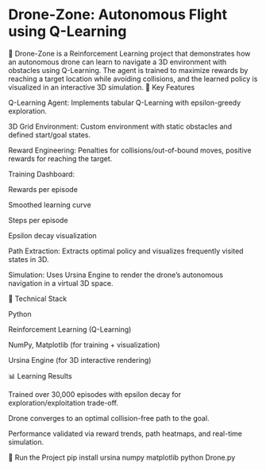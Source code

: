 
# Drone-Zone: Autonomous Flight using Q-Learning

🚀 Drone-Zone is a Reinforcement Learning project that demonstrates how an autonomous drone can learn to navigate a 3D environment with obstacles using Q-Learning. The agent is trained to maximize rewards by reaching a target location while avoiding collisions, and the learned policy is visualized in an interactive 3D simulation.
🔑 Key Features

Q-Learning Agent: Implements tabular Q-Learning with epsilon-greedy exploration.

3D Grid Environment: Custom environment with static obstacles and defined start/goal states.

Reward Engineering: Penalties for collisions/out-of-bound moves, positive rewards for reaching the target.

Training Dashboard:

Rewards per episode

Smoothed learning curve

Steps per episode

Epsilon decay visualization

Path Extraction: Extracts optimal policy and visualizes frequently visited states in 3D.

Simulation: Uses Ursina Engine to render the drone’s autonomous navigation in a virtual 3D space.

🧠 Technical Stack

Python

Reinforcement Learning (Q-Learning)

NumPy, Matplotlib (for training + visualization)

Ursina Engine (for 3D interactive rendering)

📊 Learning Results

Trained over 30,000 episodes with epsilon decay for exploration/exploitation trade-off.

Drone converges to an optimal collision-free path to the goal.

Performance validated via reward trends, path heatmaps, and real-time simulation.

🚀 Run the Project
pip install ursina numpy matplotlib
python Drone.py
